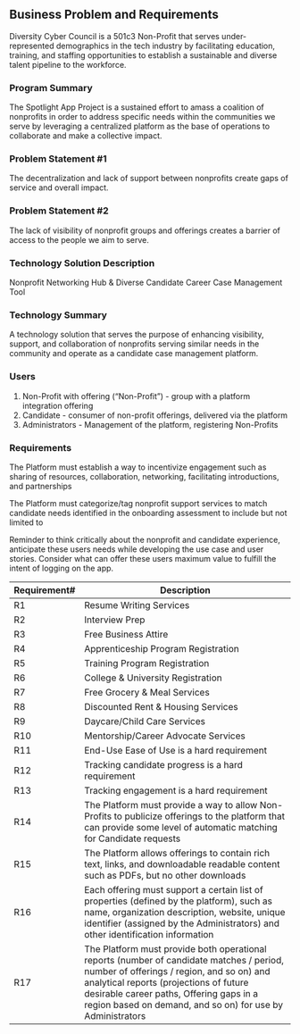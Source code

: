 
## Business Problem and Requirements
Diversity Cyber Council is a 501c3 Non-Profit that serves under-represented
demographics in the tech industry by facilitating education, training, and staffing opportunities to establish a sustainable and diverse talent pipeline to the workforce.

### Program Summary
The Spotlight App Project is a sustained effort to amass a coalition of nonprofits in order to address specific needs within the communities we serve by leveraging a centralized platform as the base of operations to collaborate and make a collective impact.

### Problem Statement #1
The decentralization and lack of support between nonprofits create gaps of service and overall impact.

### Problem Statement #2
The lack of visibility of nonprofit groups and offerings creates a barrier of access to the people we aim to serve.

### Technology Solution Description
Nonprofit Networking Hub & Diverse Candidate Career Case Management Tool

### Technology Summary
A technology solution that serves the purpose of enhancing visibility, support, and collaboration of nonprofits serving similar needs in the community and operate as a candidate case management platform.

### Users
1. Non-Profit with offering (“Non-Profit”) - group with a platform integration offering 
2. Candidate - consumer of non-profit offerings, delivered via the platform
3. Administrators - Management of the platform, registering Non-Profits


### Requirements
The Platform must establish a way to incentivize engagement such as sharing of resources, collaboration, networking, facilitating introductions, and partnerships

The Platform must categorize/tag nonprofit support services to match candidate needs identified in the onboarding assessment to include but not limited to

Reminder to think critically about the nonprofit and candidate experience, anticipate these users needs while developing the use case and user stories. Consider what can offer these users maximum value to fulfill the intent of logging on the app.

| Requirement#  | Description                    |
| -------------- | ------------------------------ |
| R1      | Resume Writing Services        |
| R2   | Interview Prep     |
| R3 | Free Business Attire |
| R4 | Apprenticeship Program Registration |
| R5 | Training Program Registration |
| R6 | College & University Registration |
| R7 | Free Grocery & Meal Services |
| R8 | Discounted Rent & Housing Services |
| R9 | Daycare/Child Care Services |
| R10 | Mentorship/Career Advocate Services |
| R11 | End-Use Ease of Use is a hard requirement |
| R12 | Tracking candidate progress is a hard requirement |
| R13 | Tracking engagement is a hard requirement |
| R14 | The Platform must provide a way to allow Non-Profits to publicize offerings to the platform that can provide some level of automatic matching for Candidate requests |
| R15 | The Platform allows offerings to contain rich text, links, and downloadable readable content such as PDFs, but no other downloads |
| R16 | Each offering must support a certain list of properties (defined by the platform), such as name, organization description, website, unique identifier (assigned by the Administrators) and other identification information |
| R17 | The Platform must provide both operational reports (number of candidate matches / period, number of offerings / region, and so on) and analytical reports (projections of future desirable career paths, Offering gaps in a region based on demand, and so on) for use by Administrators |
